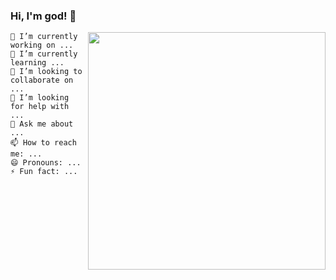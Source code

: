 ### Hi, I'm god! 👋

<img align='right' src="https://github-readme-stats.vercel.app/api?username=voncent&show_icons=true&theme=chartreuse-dark" width="380">

    🔭 I’m currently working on ...
    🌱 I’m currently learning ...
    👯 I’m looking to collaborate on ...
    🤔 I’m looking for help with ...            
    💬 Ask me about ...
    📫 How to reach me: ...
    😄 Pronouns: ...
    ⚡ Fun fact: ...
